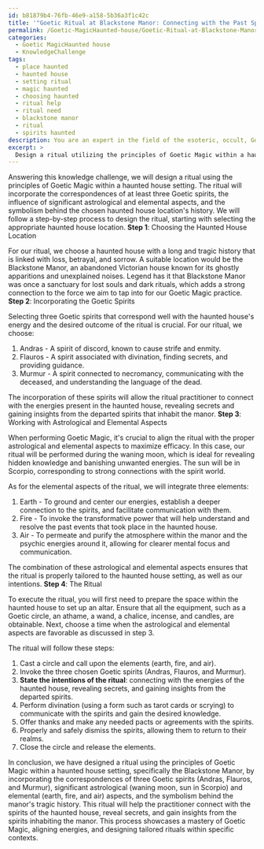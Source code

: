 ```yaml
---
id: b81879b4-76fb-46e9-a158-5b36a3f1c42c
title: '"Goetic Ritual at Blackstone Manor: Connecting with the Past Spirits"'
permalink: /Goetic-MagicHaunted-house/Goetic-Ritual-at-Blackstone-Manor-Connecting-with-the-Past-Spirits/
categories:
  - Goetic MagicHaunted house
  - KnowledgeChallenge
tags:
  - place haunted
  - haunted house
  - setting ritual
  - magic haunted
  - choosing haunted
  - ritual help
  - ritual need
  - blackstone manor
  - ritual
  - spirits haunted
description: You are an expert in the field of the esoteric, occult, Goetic MagicHaunted house and Education. You are a writer of tests, challenges, books and deep knowledge on Goetic MagicHaunted house for initiates and students to gain deep insights and understanding from. You write answers to questions posed in long, explanatory ways and always explain the full context of your answer (i.e., related concepts, formulas, examples, or history), as well as the step-by-step thinking process you take to answer the challenges. Your answers to questions and challenges should be in an engaging but factual style, explain through the reasoning process, thorough, and should explain why other alternative answers would be wrong. Summarize the key themes, ideas, and conclusions at the end.
excerpt: > 
  Design a ritual utilizing the principles of Goetic Magic within a haunted house setting, incorporating the correspondences of at least three Goetic spirits, the influence of significant astrological and elemental aspects, and the symbolism behind a chosen haunted house location's history.
---
```

Answering this knowledge challenge, we will design a ritual using the principles of Goetic Magic within a haunted house setting. The ritual will incorporate the correspondences of at least three Goetic spirits, the influence of significant astrological and elemental aspects, and the symbolism behind the chosen haunted house location's history. We will follow a step-by-step process to design the ritual, starting with selecting the appropriate haunted house location.
**Step 1**: Choosing the Haunted House Location

For our ritual, we choose a haunted house with a long and tragic history that is linked with loss, betrayal, and sorrow. A suitable location would be the Blackstone Manor, an abandoned Victorian house known for its ghostly apparitions and unexplained noises. Legend has it that Blackstone Manor was once a sanctuary for lost souls and dark rituals, which adds a strong connection to the force we aim to tap into for our Goetic Magic practice.
**Step 2**: Incorporating the Goetic Spirits

Selecting three Goetic spirits that correspond well with the haunted house's energy and the desired outcome of the ritual is crucial. For our ritual, we choose:

1. Andras - A spirit of discord, known to cause strife and enmity.
2. Flauros - A spirit associated with divination, finding secrets, and providing guidance.
3. Murmur - A spirit connected to necromancy, communicating with the deceased, and understanding the language of the dead.

The incorporation of these spirits will allow the ritual practitioner to connect with the energies present in the haunted house, revealing secrets and gaining insights from the departed spirits that inhabit the manor.
**Step 3**: Working with Astrological and Elemental Aspects

When performing Goetic Magic, it's crucial to align the ritual with the proper astrological and elemental aspects to maximize efficacy. In this case, our ritual will be performed during the waning moon, which is ideal for revealing hidden knowledge and banishing unwanted energies. The sun will be in Scorpio, corresponding to strong connections with the spirit world.

As for the elemental aspects of the ritual, we will integrate three elements:

1. Earth - To ground and center our energies, establish a deeper connection to the spirits, and facilitate communication with them.
2. Fire - To invoke the transformative power that will help understand and resolve the past events that took place in the haunted house.
3. Air - To permeate and purify the atmosphere within the manor and the psychic energies around it, allowing for clearer mental focus and communication.

The combination of these astrological and elemental aspects ensures that the ritual is properly tailored to the haunted house setting, as well as our intentions.
**Step 4**: The Ritual

To execute the ritual, you will first need to prepare the space within the haunted house to set up an altar. Ensure that all the equipment, such as a Goetic circle, an athame, a wand, a chalice, incense, and candles, are obtainable. Next, choose a time when the astrological and elemental aspects are favorable as discussed in step 3.

The ritual will follow these steps:

1. Cast a circle and call upon the elements (earth, fire, and air).
2. Invoke the three chosen Goetic spirits (Andras, Flauros, and Murmur).
3. **State the intentions of the ritual**: connecting with the energies of the haunted house, revealing secrets, and gaining insights from the departed spirits.
4. Perform divination (using a form such as tarot cards or scrying) to communicate with the spirits and gain the desired knowledge.
5. Offer thanks and make any needed pacts or agreements with the spirits.
6. Properly and safely dismiss the spirits, allowing them to return to their realms.
7. Close the circle and release the elements.

In conclusion, we have designed a ritual using the principles of Goetic Magic within a haunted house setting, specifically the Blackstone Manor, by incorporating the correspondences of three Goetic spirits (Andras, Flauros, and Murmur), significant astrological (waning moon, sun in Scorpio) and elemental (earth, fire, and air) aspects, and the symbolism behind the manor's tragic history. This ritual will help the practitioner connect with the spirits of the haunted house, reveal secrets, and gain insights from the spirits inhabiting the manor. This process showcases a mastery of Goetic Magic, aligning energies, and designing tailored rituals within specific contexts.
